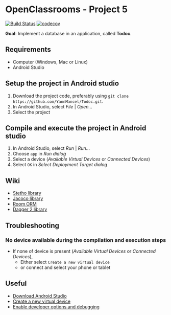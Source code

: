 # OpenClassrooms - Project 5
[![Build Status](https://travis-ci.com/YannMancel/Todoc.svg)](https://travis-ci.com/YannMancel/Todoc)
[![codecov](https://codecov.io/gh/YannMancel/Todoc/branch/master/graph/badge.svg)](https://codecov.io/gh/YannMancel/Todoc)


**Goal**: Implement a database in an application, called **Todoc**.


## Requirements
* Computer (Windows, Mac or Linux)
* Android Studio


## Setup the project in Android studio
1. Download the project code, preferably using `git clone https://github.com/YannMancel/Todoc.git`.
2. In Android Studio, select *File* | *Open...*
3. Select the project
     
     
## Compile and execute the project in Android studio
1. In Android Studio, select *Run* | *Run...*
2. Choose `app` in *Run dialog*
3. Select a device (*Available Virtual Devices* or *Connected Devices*)
4. Select `OK` in *Select Deployment Target dialog*


## Wiki
* [Stetho library](https://facebook.github.io/stetho/)
* [Jacoco library](https://github.com/arturdm/jacoco-android-gradle-plugin)
* [Room ORM](https://developer.android.com/training/data-storage/room/index.html)
* [Dagger 2 library](https://github.com/google/dagger)


## Troubleshooting

### No device available during the compilation and execution steps 
* If none of device is present (*Available Virtual Devices* or *Connected Devices*),
    * Either select `Create a new virtual device`
    * or connect and select your phone or tablet
     
     
## Useful
* [Download Android Studio](https://developer.android.com/studio)
* [Create a new virtual device](https://developer.android.com/studio/run/managing-avds.html)
* [Enable developer options and debugging](https://developer.android.com/studio/debug/dev-options.html#enable)